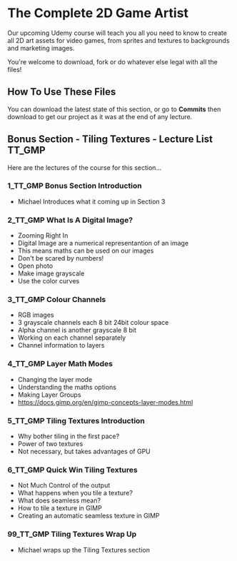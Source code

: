 # The Complete 2D Game Artist
Our upcoming Udemy course will teach you all you need to know to create all 2D art assets for video games, from sprites and textures to backgrounds and marketing images.

You're welcome to download, fork or do whatever else legal with all the files!

## How To Use These Files
You can download the latest state of this section, or go to **Commits** then download to get our project as it was at the end of any lecture.

## Bonus Section - Tiling Textures - Lecture List TT_GMP
Here are the lectures of the course for this section...

### 1_TT_GMP Bonus Section Introduction
+ Michael Introduces what it coming up in Section 3

### 2_TT_GMP What Is A Digital Image?
+ Zooming Right In
+ Digital Image are a numerical representantion of an image
+ This means maths can be used on our images
+ Don't be scared by numbers!
+ Open photo
+ Make image grayscale
+ Use the color curves

### 3_TT_GMP Colour Channels
+ RGB images
+ 3 grayscale channels each 8 bit 24bit colour space
+ Alpha channel is another grayscale 8 bit
+ Working on each channel separately
+ Channel information to layers

### 4_TT_GMP Layer Math Modes
+ Changing the layer mode
+ Understanding the maths options
+ Making Layer Groups
+ https://docs.gimp.org/en/gimp-concepts-layer-modes.html

### 5_TT_GMP Tiling Textures Introduction
+ Why bother tiling in the first pace?
+ Power of two textures
+ Not necessary, but takes advantages of GPU

### 6_TT_GMP Quick Win Tiling Textures
+ Not Much Control of the output
+ What happens when you tile a texture?
+ What does seamless mean?
+ How to tile a texture in GIMP
+ Creating an automatic seamless texture in GIMP

### 99_TT_GMP Tiling Textures Wrap Up
+ Michael wraps up the Tiling Textures section

